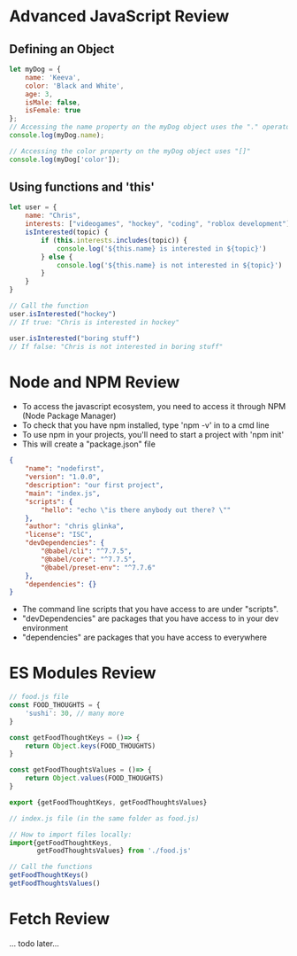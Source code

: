 # Advanced JavaScript Review

## Defining an Object

```javascript
let myDog = {
    name: 'Keeva',
    color: 'Black and White',
    age: 3,
    isMale: false,
    isFemale: true
};
// Accessing the name property on the myDog object uses the "." operator
console.log(myDog.name);

// Accessing the color property on the myDog object uses "[]"
console.log(myDog['color']);
```

## Using functions and 'this'

```javascript
let user = {
    name: "Chris",
    interests: ["videogames", "hockey", "coding", "roblox development"],
    isInterested(topic) {
        if (this.interests.includes(topic)) {
            console.log('${this.name} is interested in ${topic}')
        } else {
            console.log('${this.name} is not interested in ${topic}')
        }
    }
}

// Call the function
user.isInterested("hockey")
// If true: "Chris is interested in hockey"

user.isInterested("boring stuff")
// If false: "Chris is not interested in boring stuff"
```

# Node and NPM Review

- To access the javascript ecosystem, you need to access it through NPM (Node Package Manager)
- To check that you have npm installed, type 'npm -v' in to a cmd line
- To use npm in your projects, you'll need to start a project with 'npm init'
- This will create a "package.json" file 

```json
{
    "name": "nodefirst",
    "version": "1.0.0",
    "description": "our first project",
    "main": "index.js",
    "scripts": {
        "hello": "echo \"is there anybody out there? \""
    },
    "author": "chris glinka",
    "license": "ISC",
    "devDependencies": {
        "@babel/cli": "^7.7.5",
        "@babel/core": "^7.7.5",
        "@babel/preset-env": "^7.7.6"
    },
    "dependencies": {}
}
```

- The command line scripts that you have access to are under "scripts".
- "devDependencies" are packages that you have access to in your dev environment
- "dependencies" are packages that you have access to everywhere 

# ES Modules Review

```javascript
// food.js file
const FOOD_THOUGHTS = {
    'sushi': 30, // many more
}

const getFoodThoughtKeys = ()=> {
    return Object.keys(FOOD_THOUGHTS)
}

const getFoodThoughtsValues = ()=> {
    return Object.values(FOOD_THOUGHTS)
}

export {getFoodThoughtKeys, getFoodThoughtsValues}

// index.js file (in the same folder as food.js)

// How to import files locally:
import{getFoodThoughtKeys,
       getFoodThoughtsValues} from './food.js'

// Call the functions
getFoodThoughtKeys()
getFoodThoughtsValues()
```

# Fetch Review

... todo later...
